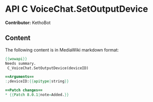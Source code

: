 # API C VoiceChat.SetOutputDevice

**Contributor:** KethoBot

## Content

The following content is in MediaWiki markdown format:

```mediawiki
{{wowapi}}
Needs summary.
 C_VoiceChat.SetOutputDevice(deviceID)

==Arguments==
:;deviceID:{{apitype|string}}

==Patch changes==
* {{Patch 8.0.1|note=Added.}}
```
